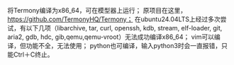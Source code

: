 将Termony编译为x86_64，可在模型器上运行；
原项目在这里，https://github.com/TermonyHQ/Termony；
在ubuntu24.04LTS上经过多次尝试，有以下几项（libarchive, tar, curl, openssh, kdb, stream, elf-loader, git, aria2, gdb, hdc, gib,qemu,qemu-vroot）无法成功编译x86_64；
vim可以编译，但功能不全，无法使用；
python也可编译，输入python3时会一直报错，只能Ctrl＋C终止。
